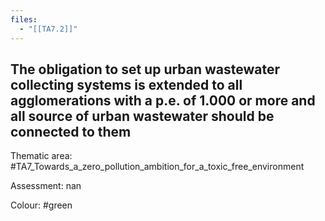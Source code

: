 ```yaml
---
files:
  - "[[TA7.2]]"
---
```

## The obligation to set up urban wastewater collecting systems is extended to all agglomerations with a p.e. of 1.000 or more and all source of urban wastewater should be connected to them

Thematic area: #TA7_Towards_a_zero_pollution_ambition_for_a_toxic_free_environment

Assessment: nan

Colour: #green
